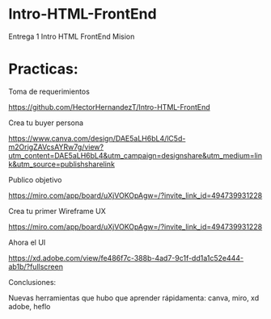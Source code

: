 # Intro-HTML-FrontEnd
Entrega 1 Intro HTML FrontEnd Mision

# Practicas:

Toma de requerimientos

https://github.com/HectorHernandezT/Intro-HTML-FrontEnd

Crea tu buyer persona

https://www.canva.com/design/DAE5aLH6bL4/lC5d-m2OrigZAVcsAYRw7g/view?utm_content=DAE5aLH6bL4&utm_campaign=designshare&utm_medium=link&utm_source=publishsharelink

Publico objetivo

https://miro.com/app/board/uXjVOKOpAgw=/?invite_link_id=494739931228

Crea tu primer Wireframe UX

https://miro.com/app/board/uXjVOKOpAgw=/?invite_link_id=494739931228

Ahora el UI

https://xd.adobe.com/view/fe486f7c-388b-4ad7-9c1f-dd1a1c52e444-ab1b/?fullscreen

Conclusiones:

Nuevas herramientas que hubo que aprender rápidamenta: canva, miro, xd adobe, heflo
